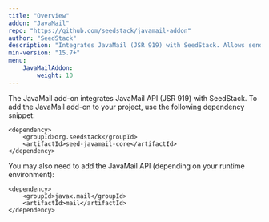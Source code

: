 ```yaml
---
title: "Overview"
addon: "JavaMail"
repo: "https://github.com/seedstack/javamail-addon"
author: "SeedStack"
description: "Integrates JavaMail (JSR 919) with SeedStack. Allows sending and receiving of e-mail messages over POP3, IMAP and SMTP. Provides testing tools."
min-version: "15.7+"
menu:
    JavaMailAddon:
        weight: 10
---
```


The JavaMail add-on integrates JavaMail API (JSR 919) with SeedStack. To add the JavaMail add-on to your project, use
the following dependency snippet:

    <dependency>
        <groupId>org.seedstack</groupId>
        <artifactId>seed-javamail-core</artifactId>
    </dependency>
    
You may also need to add the JavaMail API (depending on your runtime environment):
    
    <dependency>
        <groupId>javax.mail</groupId>
        <artifactId>mail</artifactId>
    </dependency>
